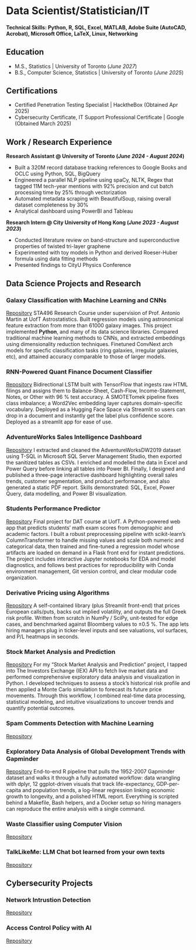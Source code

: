 # Data Scientist/Statistician/IT

#### Technical Skills: Python, R, SQL, Excel, MATLAB, Adobe Suite (AutoCAD, Acrobat), Microsoft Office, LaTeX, Linux, Networking

## Education
- M.S., Statistics | University of Toronto (_June 2027_)
- B.S., Computer Science, Statistics | University of Toronto (_June 2025_)

## Certifications
- Certified Penetration Testing Specialist | HacktheBox (Obtained Apr 2025)
- Cybersecurity Certificate, IT Support Professional Certificate | Google (Obtained March 2025)

## Work / Research Experience
**Research Assistant @ University of Toronto (_June 2024 - August 2024_)**
- Built a 320M record database tracking references to Google Books and OCLC using Python, SQL, 
BigQuery
- Engineered a parallel NLP pipeline using spaCy, NLTK, Regex that tagged 11M tech-year 
mentions with 92% precision and cut batch processing time by 25% through vectorization 
- Automated metadata scraping with BeautifulSoup, raising overall dataset completeness by 30%
- Analytical dashboard using PowerBI and Tableau

**Research Intern @ City University of Hong Kong (_June 2023 - August 2023_)**
- Conducted literature review on band-structure and superconductive properties of twisted tri-layer graphene
- Experimented with toy models in Python and derived Roeser-Huber formula using data fitting methods
- Presented findings to CityU Physics Conference

## Data Science Projects and Research
### Galaxy Classification with Machine Learning and CNNs
[Repository](https://github.com/WilliamKwanProgramming/galaxy-classification-project)
STA496 Research Course under supervision of Prof. Antonio Martin at UofT Astrostatistics. Built regression models using astronomical feature extraction from more than 61000 galaxy images. This project implemented **Python**, and many of its data science libraries. Compared traditional machine learning methods to CNNs, and extracted embeddings using dimensionality reduction techniques. Finetuned ConvNext arch models for specfic classification tasks (ring galaxies, irregular galaxies, etc), and attained accuracy comparable to those of larger models. 

### RNN-Powered Quant Finance Document Classifier
[Repository](https://github.com/WilliamKwanProgramming/RNN-quant-document-classifer)
Bidirectional LSTM built with TensorFlow that ingests raw HTML filings and assigns them to Balance-Sheet, Cash-Flow, Income-Statement, Notes, or Other with 96 % test accuracy. A SMOTETomek pipeline fixes class imbalance; a Word2Vec embedding layer captures domain-specific vocabulary. Deployed as a Hugging Face Space via Streamlit so users can drop in a document and instantly get the label plus confidence score. Deployed as a streamlit app for ease of use. 

### AdventureWorks Sales Intelligence Dashboard
[Repository](https://github.com/WilliamKwanProgramming/adventure-works-sql-powerbi)
I extracted and cleaned the AdventureWorksDW2019 dataset using T-SQL in Microsoft SQL Server Management Studio, then exported the sanitized tables as CSVs. I enriched and modelled the data in Excel and Power Query before linking all tables into Power BI. Finally, I designed and published a three-page interactive dashboard highlighting overall sales trends, customer segmentation, and product performance, and also generated a static PDF report. Skills demonstrated: SQL, Excel, Power Query, data modelling, and Power BI visualization.

### Students Performance Predictor
[Repository](https://github.com/WilliamKwanProgramming/student-grade-predictor/)
Final project for DAT course at UofT. A Python-powered web app that predicts students’ math exam scores from demographic and academic factors. I built a robust preprocessing pipeline with scikit-learn’s ColumnTransformer to handle missing values and scale both numeric and categorical data, then trained and fine-tuned a regression model whose artifacts are loaded on demand in a Flask front end for instant predictions. The project includes interactive Jupyter notebooks for EDA and model diagnostics, and follows best practices for reproducibility with Conda environment management, Git version control, and clear modular code organization.

### Derivative Pricing using Algorithms
[Repository](https://github.com/WilliamKwanProgramming/options-pricing-algorithm)
A self-contained library (plus Streamlit front-end) that prices European calls/puts, backs out implied volatility, and outputs the full Greek risk profile. Written from scratch in NumPy / SciPy, unit-tested for edge cases, and benchmarked against Bloomberg values to ±0.5 %. The app lets hiring managers plug in ticker-level inputs and see valuations, vol surfaces, and P/L heatmaps in seconds. 

### Stock Market Analysis and Prediction
[Repository](https://github.com/WilliamKwanProgramming/stock-data-analysis-prediction)
For my “Stock Market Analysis and Prediction” project, I tapped into The Investors Exchange (IEX) API to fetch live market data and performed comprehensive exploratory data analysis and visualization in Python. I developed techniques to assess a stock’s historical risk profile and then applied a Monte Carlo simulation to forecast its future price movements. Through this workflow, I combined real-time data processing, statistical modeling, and intuitive visualizations to uncover trends and quantify potential outcomes.

### Spam Comments Detection with Machine Learning
[Repository](https://github.com/WilliamKwanProgramming/sta314_finalproject)

### Exploratory Data Analysis of Global Development Trends with Gapminder
[Repository](https://github.com/WilliamKwanProgramming/gapminder-analysis)
End-to-end R pipeline that pulls the 1952-2007 Gapminder dataset and walks it through a fully automated workflow: data wrangling with dplyr, 12 ggplot-driven visuals that track life-expectancy, GDP-per-capita and population trends, a log-linear regression linking economic growth to longevity, and a polished HTML report. Everything is scripted behind a Makefile, Bash helpers, and a Docker setup so hiring managers can reproduce the entire analysis with a single command.


### Waste Classifier using Computer Vision
[Repository](https://github.com/WilliamKwanProgramming/computer-vision-waste-classification)


### TalkLikeMe: LLM Chat bot learned from your own texts
[Repository](https://github.com/WilliamKwanProgramming/ai-messaging-bot)

## Cybersecurity Projects

### Network Intrustion Detection
[Repository](https://github.com/WilliamKwanProgramming/network-intrustion-detection)

### Access Control Policy with AI
[Repository](https://github.com/WilliamKwanProgramming/access-control-policy-detection)

